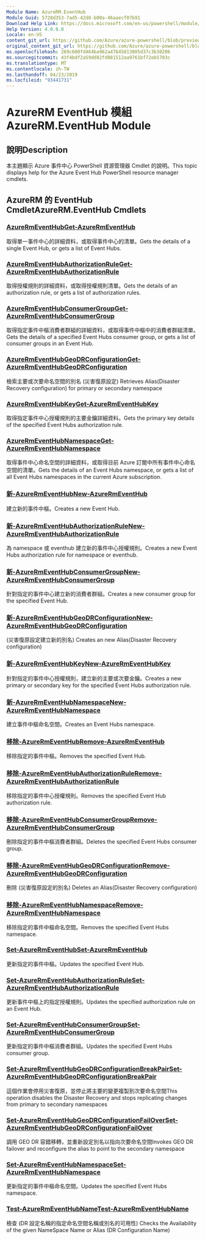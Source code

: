 ```yaml
---
Module Name: AzureRM.EventHub
Module Guid: 5728d353-7ad5-42d8-b00a-46aaecf07b91
Download Help Link: https://docs.microsoft.com/en-us/powershell/module/azurerm.eventhub
Help Version: 4.0.0.0
Locale: en-US
content_git_url: https://github.com/Azure/azure-powershell/blob/preview/src/ResourceManager/EventHub/Commands.EventHub/help/AzureRM.EventHub.md
original_content_git_url: https://github.com/Azure/azure-powershell/blob/preview/src/ResourceManager/EventHub/Commands.EventHub/help/AzureRM.EventHub.md
ms.openlocfilehash: 269c600fd464ba962a47645013005d37c3b30206
ms.sourcegitcommit: 43f4bdf2a59dd82fd881512aa9761bf72eb5703c
ms.translationtype: MT
ms.contentlocale: zh-TW
ms.lasthandoff: 04/23/2019
ms.locfileid: "93441731"
---
```

# <span data-ttu-id="6d99e-101">AzureRM EventHub 模組</span><span class="sxs-lookup"><span data-stu-id="6d99e-101">AzureRM.EventHub Module</span></span>
## <span data-ttu-id="6d99e-102">說明</span><span class="sxs-lookup"><span data-stu-id="6d99e-102">Description</span></span>
<span data-ttu-id="6d99e-103">本主題顯示 Azure 事件中心 PowerShell 資源管理器 Cmdlet 的說明。</span><span class="sxs-lookup"><span data-stu-id="6d99e-103">This topic displays help for the Azure Event Hub PowerShell resource manager cmdlets.</span></span>

## <span data-ttu-id="6d99e-104">AzureRM 的 EventHub Cmdlet</span><span class="sxs-lookup"><span data-stu-id="6d99e-104">AzureRM.EventHub Cmdlets</span></span>
### [<span data-ttu-id="6d99e-105">AzureRmEventHub</span><span class="sxs-lookup"><span data-stu-id="6d99e-105">Get-AzureRmEventHub</span></span>](Get-AzureRmEventHub.md)
<span data-ttu-id="6d99e-106">取得單一事件中心的詳細資料，或取得事件中心的清單。</span><span class="sxs-lookup"><span data-stu-id="6d99e-106">Gets the details of a single Event Hub, or gets a list of Event Hubs.</span></span>

### [<span data-ttu-id="6d99e-107">AzureRmEventHubAuthorizationRule</span><span class="sxs-lookup"><span data-stu-id="6d99e-107">Get-AzureRmEventHubAuthorizationRule</span></span>](Get-AzureRmEventHubAuthorizationRule.md)
<span data-ttu-id="6d99e-108">取得授權規則的詳細資料，或取得授權規則清單。</span><span class="sxs-lookup"><span data-stu-id="6d99e-108">Gets the details of an authorization rule, or gets a list of authorization rules.</span></span>

### [<span data-ttu-id="6d99e-109">AzureRmEventHubConsumerGroup</span><span class="sxs-lookup"><span data-stu-id="6d99e-109">Get-AzureRmEventHubConsumerGroup</span></span>](Get-AzureRmEventHubConsumerGroup.md)
<span data-ttu-id="6d99e-110">取得指定事件中樞消費者群組的詳細資料，或取得事件中樞中的消費者群組清單。</span><span class="sxs-lookup"><span data-stu-id="6d99e-110">Gets the details of a specified Event Hubs consumer group, or gets a list of consumer groups in an Event Hub.</span></span>

### [<span data-ttu-id="6d99e-111">AzureRmEventHubGeoDRConfiguration</span><span class="sxs-lookup"><span data-stu-id="6d99e-111">Get-AzureRmEventHubGeoDRConfiguration</span></span>](Get-AzureRmEventHubGeoDRConfiguration.md)
<span data-ttu-id="6d99e-112">檢索主要或次要命名空間的別名 (災害復原設定) </span><span class="sxs-lookup"><span data-stu-id="6d99e-112">Retrieves Alias(Disaster Recovery configuration) for primary or secondary namespace</span></span>

### [<span data-ttu-id="6d99e-113">AzureRmEventHubKey</span><span class="sxs-lookup"><span data-stu-id="6d99e-113">Get-AzureRmEventHubKey</span></span>](Get-AzureRmEventHubKey.md)
<span data-ttu-id="6d99e-114">取得指定事件中心授權規則的主要金鑰詳細資料。</span><span class="sxs-lookup"><span data-stu-id="6d99e-114">Gets the primary key details of the specified Event Hubs authorization rule.</span></span>

### [<span data-ttu-id="6d99e-115">AzureRmEventHubNamespace</span><span class="sxs-lookup"><span data-stu-id="6d99e-115">Get-AzureRmEventHubNamespace</span></span>](Get-AzureRmEventHubNamespace.md)
<span data-ttu-id="6d99e-116">取得事件中心命名空間的詳細資料，或取得目前 Azure 訂閱中所有事件中心命名空間的清單。</span><span class="sxs-lookup"><span data-stu-id="6d99e-116">Gets the details of an Event Hubs namespace, or gets a list of all Event Hubs namespaces in the current Azure subscription.</span></span>

### [<span data-ttu-id="6d99e-117">新-AzureRmEventHub</span><span class="sxs-lookup"><span data-stu-id="6d99e-117">New-AzureRmEventHub</span></span>](New-AzureRmEventHub.md)
<span data-ttu-id="6d99e-118">建立新的事件中樞。</span><span class="sxs-lookup"><span data-stu-id="6d99e-118">Creates a new Event Hub.</span></span>

### [<span data-ttu-id="6d99e-119">新-AzureRmEventHubAuthorizationRule</span><span class="sxs-lookup"><span data-stu-id="6d99e-119">New-AzureRmEventHubAuthorizationRule</span></span>](New-AzureRmEventHubAuthorizationRule.md)
<span data-ttu-id="6d99e-120">為 namespace 或 eventhub 建立新的事件中心授權規則。</span><span class="sxs-lookup"><span data-stu-id="6d99e-120">Creates a new Event Hubs authorization rule for namespace or eventhub.</span></span>

### [<span data-ttu-id="6d99e-121">新-AzureRmEventHubConsumerGroup</span><span class="sxs-lookup"><span data-stu-id="6d99e-121">New-AzureRmEventHubConsumerGroup</span></span>](New-AzureRmEventHubConsumerGroup.md)
<span data-ttu-id="6d99e-122">針對指定的事件中心建立新的消費者群組。</span><span class="sxs-lookup"><span data-stu-id="6d99e-122">Creates a new consumer group for the specified Event Hub.</span></span>

### [<span data-ttu-id="6d99e-123">新-AzureRmEventHubGeoDRConfiguration</span><span class="sxs-lookup"><span data-stu-id="6d99e-123">New-AzureRmEventHubGeoDRConfiguration</span></span>](New-AzureRmEventHubGeoDRConfiguration.md)
<span data-ttu-id="6d99e-124"> (災害復原設定建立新的別名) </span><span class="sxs-lookup"><span data-stu-id="6d99e-124">Creates an new Alias(Disaster Recovery configuration)</span></span>

### [<span data-ttu-id="6d99e-125">新-AzureRmEventHubKey</span><span class="sxs-lookup"><span data-stu-id="6d99e-125">New-AzureRmEventHubKey</span></span>](New-AzureRmEventHubKey.md)
<span data-ttu-id="6d99e-126">針對指定的事件中心授權規則，建立新的主要或次要金鑰。</span><span class="sxs-lookup"><span data-stu-id="6d99e-126">Creates a new primary or secondary key for the specified Event Hubs authorization rule.</span></span>

### [<span data-ttu-id="6d99e-127">新-AzureRmEventHubNamespace</span><span class="sxs-lookup"><span data-stu-id="6d99e-127">New-AzureRmEventHubNamespace</span></span>](New-AzureRmEventHubNamespace.md)
<span data-ttu-id="6d99e-128">建立事件中樞命名空間。</span><span class="sxs-lookup"><span data-stu-id="6d99e-128">Creates an Event Hubs namespace.</span></span>

### [<span data-ttu-id="6d99e-129">移除-AzureRmEventHub</span><span class="sxs-lookup"><span data-stu-id="6d99e-129">Remove-AzureRmEventHub</span></span>](Remove-AzureRmEventHub.md)
<span data-ttu-id="6d99e-130">移除指定的事件中樞。</span><span class="sxs-lookup"><span data-stu-id="6d99e-130">Removes the specified Event Hub.</span></span>

### [<span data-ttu-id="6d99e-131">移除-AzureRmEventHubAuthorizationRule</span><span class="sxs-lookup"><span data-stu-id="6d99e-131">Remove-AzureRmEventHubAuthorizationRule</span></span>](Remove-AzureRmEventHubAuthorizationRule.md)
<span data-ttu-id="6d99e-132">移除指定的事件中心授權規則。</span><span class="sxs-lookup"><span data-stu-id="6d99e-132">Removes the specified Event Hub authorization rule.</span></span>

### [<span data-ttu-id="6d99e-133">移除-AzureRmEventHubConsumerGroup</span><span class="sxs-lookup"><span data-stu-id="6d99e-133">Remove-AzureRmEventHubConsumerGroup</span></span>](Remove-AzureRmEventHubConsumerGroup.md)
<span data-ttu-id="6d99e-134">刪除指定的事件中樞消費者群組。</span><span class="sxs-lookup"><span data-stu-id="6d99e-134">Deletes the specified Event Hubs consumer group.</span></span>

### [<span data-ttu-id="6d99e-135">移除-AzureRmEventHubGeoDRConfiguration</span><span class="sxs-lookup"><span data-stu-id="6d99e-135">Remove-AzureRmEventHubGeoDRConfiguration</span></span>](Remove-AzureRmEventHubGeoDRConfiguration.md)
<span data-ttu-id="6d99e-136">刪除 (災害復原設定的別名) </span><span class="sxs-lookup"><span data-stu-id="6d99e-136">Deletes an Alias(Disaster Recovery configuration)</span></span>

### [<span data-ttu-id="6d99e-137">移除-AzureRmEventHubNamespace</span><span class="sxs-lookup"><span data-stu-id="6d99e-137">Remove-AzureRmEventHubNamespace</span></span>](Remove-AzureRmEventHubNamespace.md)
<span data-ttu-id="6d99e-138">移除指定的事件中樞命名空間。</span><span class="sxs-lookup"><span data-stu-id="6d99e-138">Removes the specified Event Hubs namespace.</span></span>

### [<span data-ttu-id="6d99e-139">Set-AzureRmEventHub</span><span class="sxs-lookup"><span data-stu-id="6d99e-139">Set-AzureRmEventHub</span></span>](Set-AzureRmEventHub.md)
<span data-ttu-id="6d99e-140">更新指定的事件中樞。</span><span class="sxs-lookup"><span data-stu-id="6d99e-140">Updates the specified Event Hub.</span></span>

### [<span data-ttu-id="6d99e-141">Set-AzureRmEventHubAuthorizationRule</span><span class="sxs-lookup"><span data-stu-id="6d99e-141">Set-AzureRmEventHubAuthorizationRule</span></span>](Set-AzureRmEventHubAuthorizationRule.md)
<span data-ttu-id="6d99e-142">更新事件中樞上的指定授權規則。</span><span class="sxs-lookup"><span data-stu-id="6d99e-142">Updates the specified authorization rule on an Event Hub.</span></span>

### [<span data-ttu-id="6d99e-143">Set-AzureRmEventHubConsumerGroup</span><span class="sxs-lookup"><span data-stu-id="6d99e-143">Set-AzureRmEventHubConsumerGroup</span></span>](Set-AzureRmEventHubConsumerGroup.md)
<span data-ttu-id="6d99e-144">更新指定的事件中樞消費者群組。</span><span class="sxs-lookup"><span data-stu-id="6d99e-144">Updates the specified Event Hubs consumer group.</span></span>

### [<span data-ttu-id="6d99e-145">Set-AzureRmEventHubGeoDRConfigurationBreakPair</span><span class="sxs-lookup"><span data-stu-id="6d99e-145">Set-AzureRmEventHubGeoDRConfigurationBreakPair</span></span>](Set-AzureRmEventHubGeoDRConfigurationBreakPair.md)
<span data-ttu-id="6d99e-146">這個作業會停用災害復原，並停止將主要的變更複製到次要命名空間</span><span class="sxs-lookup"><span data-stu-id="6d99e-146">This operation disables the Disaster Recovery and stops replicating changes from primary to secondary namespaces</span></span>

### [<span data-ttu-id="6d99e-147">Set-AzureRmEventHubGeoDRConfigurationFailOver</span><span class="sxs-lookup"><span data-stu-id="6d99e-147">Set-AzureRmEventHubGeoDRConfigurationFailOver</span></span>](Set-AzureRmEventHubGeoDRConfigurationFailOver.md)
<span data-ttu-id="6d99e-148">調用 GEO DR 容錯移轉，並重新設定別名以指向次要命名空間</span><span class="sxs-lookup"><span data-stu-id="6d99e-148">Invokes GEO DR failover and reconfigure the alias to point to the secondary namespace</span></span>

### [<span data-ttu-id="6d99e-149">Set-AzureRmEventHubNamespace</span><span class="sxs-lookup"><span data-stu-id="6d99e-149">Set-AzureRmEventHubNamespace</span></span>](Set-AzureRmEventHubNamespace.md)
<span data-ttu-id="6d99e-150">更新指定的事件中樞命名空間。</span><span class="sxs-lookup"><span data-stu-id="6d99e-150">Updates the specified Event Hubs namespace.</span></span>

### [<span data-ttu-id="6d99e-151">Test-AzureRmEventHubName</span><span class="sxs-lookup"><span data-stu-id="6d99e-151">Test-AzureRmEventHubName</span></span>](Test-AzureRmEventHubName.md)
<span data-ttu-id="6d99e-152">檢查 (DR 設定名稱的指定命名空間名稱或別名的可用性) </span><span class="sxs-lookup"><span data-stu-id="6d99e-152">Checks the Availability of the given NameSpace Name or Alias (DR Configuration Name)</span></span>

